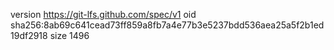 version https://git-lfs.github.com/spec/v1
oid sha256:8ab69c641cead73ff859a8fb7a4e77b3e5237bdd536aea25a5f2b1ed19df2918
size 1496
